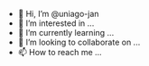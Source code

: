 - 👋 Hi, I’m @uniago-jan
- 👀 I’m interested in ...
- 🌱 I’m currently learning ...
- 💞️ I’m looking to collaborate on ...
- 📫 How to reach me ...

<!---
uniago-jan/uniago-jan is a ✨ special ✨ repository because its `README.md` (this file) appears on your GitHub profile.
You can click the Preview link to take a look at your changes.
--->
